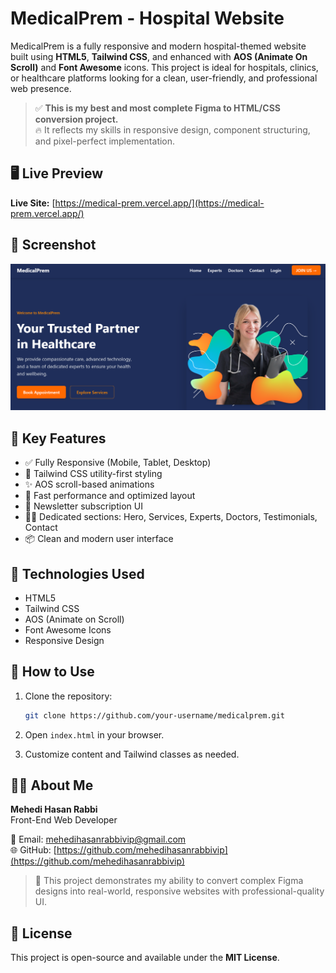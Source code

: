 
# MedicalPrem - Hospital Website

MedicalPrem is a fully responsive and modern hospital-themed website built using **HTML5**, **Tailwind CSS**, and enhanced with **AOS (Animate On Scroll)** and **Font Awesome** icons. This project is ideal for hospitals, clinics, or healthcare platforms looking for a clean, user-friendly, and professional web presence.

> ✅ **This is my best and most complete Figma to HTML/CSS conversion project.**  
> 🔥 It reflects my skills in responsive design, component structuring, and pixel-perfect implementation.

## 🖥️ Live Preview

**Live Site:** [https://medical-prem.vercel.app/](https://medical-prem.vercel.app/)

## 📸 Screenshot

![MedicalPrem Screenshot](images/MedicalPrem.png)

## 📌 Key Features

- ✅ Fully Responsive (Mobile, Tablet, Desktop)
- 🎨 Tailwind CSS utility-first styling
- ✨ AOS scroll-based animations
- 🚀 Fast performance and optimized layout
- 📧 Newsletter subscription UI
- 🧑‍⚕️ Dedicated sections: Hero, Services, Experts, Doctors, Testimonials, Contact
- 📦 Clean and modern user interface

## 🔧 Technologies Used

- HTML5  
- Tailwind CSS  
- AOS (Animate on Scroll)  
- Font Awesome Icons  
- Responsive Design

## 🚀 How to Use

1. Clone the repository:
   ```bash
   git clone https://github.com/your-username/medicalprem.git
   ```

2. Open `index.html` in your browser.

3. Customize content and Tailwind classes as needed.

## 🙋‍♂️ About Me

**Mehedi Hasan Rabbi**  
Front-End Web Developer  

📧 Email: [mehedihasanrabbivip@gmail.com](mailto:mehedihasanrabbivip@gmail.com)  
🌐 GitHub: [https://github.com/mehedihasanrabbivip](https://github.com/mehedihasanrabbivip)

> 💎 This project demonstrates my ability to convert complex Figma designs into real-world, responsive websites with professional-quality UI.

## 📄 License

This project is open-source and available under the **MIT License**.